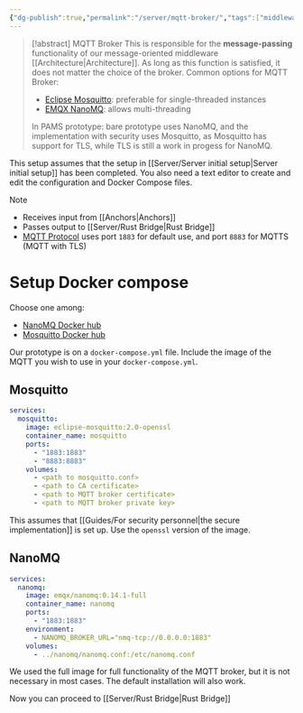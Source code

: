 ```yaml
---
{"dg-publish":true,"permalink":"/server/mqtt-broker/","tags":["middleware","archi","message-passing"],"noteIcon":""}
---
```


> [!abstract] MQTT Broker
> This is responsible for the **message-passing** functionality of our message-oriented middleware [[Architecture\|Architecture]]. As long as this function is satisfied, it does not matter the choice of the broker.
> Common options for MQTT Broker:
> - [Eclipse Mosquitto](https://mosquitto.org): preferable for single-threaded instances
> - [EMQX NanoMQ](https://nanomq.io): allows multi-threading
> 
> In PAMS prototype: bare prototype uses NanoMQ, and the implementation with security uses Mosquitto, as Mosquitto has support for TLS, while TLS is still a work in progess for NanoMQ.

This setup assumes that the setup in [[Server/Server initial setup\|Server initial setup]] has been completed.
You also need a text editor to create and edit the configuration and Docker Compose files.

> [!note]
> - Receives input from [[Anchors\|Anchors]]
> - Passes output to [[Server/Rust Bridge\|Rust Bridge]]
> - [MQTT Protocol](https://mqtt.org) uses port `1883` for default use, and port `8883` for MQTTS (MQTT with TLS)

# Setup Docker compose

Choose one among:
- [NanoMQ Docker hub](https://hub.docker.com/r/emqx/nanomq)
- [Mosquitto Docker hub](https://hub.docker.com/_/eclipse-mosquitto)

Our prototype is on a `docker-compose.yml` file. Include the image of the MQTT you wish to use in your `docker-compose.yml`.

## Mosquitto

```yml
services:
  mosquitto:
    image: eclipse-mosquitto:2.0-openssl
    container_name: mosquitto
    ports:
      - "1883:1883"
      - "8883:8883"
    volumes:
	  - <path to mosquitto.conf>
	  - <path to CA certificate>
	  - <path to MQTT broker certificate>
	  - <path to MQTT broker private key>
```

This assumes that [[Guides/For security personnel\|the secure implementation]] is set up. Use the `openssl` version of the image.

## NanoMQ

```yml
services:
  nanomq:
    image: emqx/nanomq:0.14.1-full
    container_name: nanomq
    ports:
      - "1883:1883"
    environment:
      - NANOMQ_BROKER_URL="nmq-tcp://0.0.0.0:1883"
    volumes:
      - ../nanomq/nanomq.conf:/etc/nanomq.conf
```

We used the full image for full functionality of the MQTT broker, but it is not necessary in most cases. The default installation will also work.

Now you can proceed to [[Server/Rust Bridge\|Rust Bridge]]